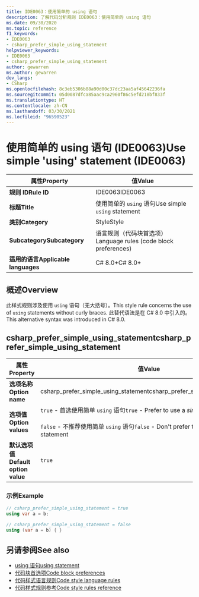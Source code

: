 ```yaml
---
title: IDE0063：使用简单的 using 语句
description: 了解代码分析规则 IDE0063：使用简单的 using 语句
ms.date: 09/30/2020
ms.topic: reference
f1_keywords:
- IDE0063
- csharp_prefer_simple_using_statement
helpviewer_keywords:
- IDE0063
- csharp_prefer_simple_using_statement
author: gewarren
ms.author: gewarren
dev_langs:
- CSharp
ms.openlocfilehash: 8c3eb5306b88a90d00c37dc23aa5af45642236fa
ms.sourcegitcommit: 05d0087dfca85aac9ca2960f86c5efd218bf833f
ms.translationtype: HT
ms.contentlocale: zh-CN
ms.lasthandoff: 03/30/2021
ms.locfileid: "96590523"
---
```

# <a name="use-simple-using-statement-ide0063"></a><span data-ttu-id="14ca1-103">使用简单的 using 语句 (IDE0063)</span><span class="sxs-lookup"><span data-stu-id="14ca1-103">Use simple 'using' statement (IDE0063)</span></span>

|<span data-ttu-id="14ca1-104">属性</span><span class="sxs-lookup"><span data-stu-id="14ca1-104">Property</span></span>|<span data-ttu-id="14ca1-105">值</span><span class="sxs-lookup"><span data-stu-id="14ca1-105">Value</span></span>|
|-|-|
| <span data-ttu-id="14ca1-106">**规则 ID**</span><span class="sxs-lookup"><span data-stu-id="14ca1-106">**Rule ID**</span></span> | <span data-ttu-id="14ca1-107">IDE0063</span><span class="sxs-lookup"><span data-stu-id="14ca1-107">IDE0063</span></span> |
| <span data-ttu-id="14ca1-108">**标题**</span><span class="sxs-lookup"><span data-stu-id="14ca1-108">**Title**</span></span> | <span data-ttu-id="14ca1-109">使用简单的 `using` 语句</span><span class="sxs-lookup"><span data-stu-id="14ca1-109">Use simple `using` statement</span></span> |
| <span data-ttu-id="14ca1-110">**类别**</span><span class="sxs-lookup"><span data-stu-id="14ca1-110">**Category**</span></span> | <span data-ttu-id="14ca1-111">Style</span><span class="sxs-lookup"><span data-stu-id="14ca1-111">Style</span></span> |
| <span data-ttu-id="14ca1-112">**Subcategory**</span><span class="sxs-lookup"><span data-stu-id="14ca1-112">**Subcategory**</span></span> | <span data-ttu-id="14ca1-113">语言规则（代码块首选项）</span><span class="sxs-lookup"><span data-stu-id="14ca1-113">Language rules (code block preferences)</span></span> |
| <span data-ttu-id="14ca1-114">**适用的语言**</span><span class="sxs-lookup"><span data-stu-id="14ca1-114">**Applicable languages**</span></span> | <span data-ttu-id="14ca1-115">C# 8.0+</span><span class="sxs-lookup"><span data-stu-id="14ca1-115">C# 8.0+</span></span> |

## <a name="overview"></a><span data-ttu-id="14ca1-116">概述</span><span class="sxs-lookup"><span data-stu-id="14ca1-116">Overview</span></span>

<span data-ttu-id="14ca1-117">此样式规则涉及使用 `using` 语句（无大括号）。</span><span class="sxs-lookup"><span data-stu-id="14ca1-117">This style rule concerns the use of `using` statements without curly braces.</span></span> <span data-ttu-id="14ca1-118">此替代语法是在 C# 8.0 中引入的。</span><span class="sxs-lookup"><span data-stu-id="14ca1-118">This alternative syntax was introduced in C# 8.0.</span></span>

## <a name="csharp_prefer_simple_using_statement"></a><span data-ttu-id="14ca1-119">csharp_prefer_simple_using_statement</span><span class="sxs-lookup"><span data-stu-id="14ca1-119">csharp_prefer_simple_using_statement</span></span>

|<span data-ttu-id="14ca1-120">属性</span><span class="sxs-lookup"><span data-stu-id="14ca1-120">Property</span></span>|<span data-ttu-id="14ca1-121">值</span><span class="sxs-lookup"><span data-stu-id="14ca1-121">Value</span></span>|
|-|-|
| <span data-ttu-id="14ca1-122">**选项名称**</span><span class="sxs-lookup"><span data-stu-id="14ca1-122">**Option name**</span></span> | <span data-ttu-id="14ca1-123">csharp_prefer_simple_using_statement</span><span class="sxs-lookup"><span data-stu-id="14ca1-123">csharp_prefer_simple_using_statement</span></span>
| <span data-ttu-id="14ca1-124">**选项值**</span><span class="sxs-lookup"><span data-stu-id="14ca1-124">**Option values**</span></span> | <span data-ttu-id="14ca1-125">`true` - 首选使用简单 `using` 语句</span><span class="sxs-lookup"><span data-stu-id="14ca1-125">`true` - Prefer to use a *simple* `using` statement</span></span><br /><br /><span data-ttu-id="14ca1-126">`false` - 不推荐使用简单 `using` 语句</span><span class="sxs-lookup"><span data-stu-id="14ca1-126">`false` - Don't prefer to use a *simple* `using` statement</span></span> |
| <span data-ttu-id="14ca1-127">**默认选项值**</span><span class="sxs-lookup"><span data-stu-id="14ca1-127">**Default option value**</span></span> | `true` |

### <a name="example"></a><span data-ttu-id="14ca1-128">示例</span><span class="sxs-lookup"><span data-stu-id="14ca1-128">Example</span></span>

```csharp
// csharp_prefer_simple_using_statement = true
using var a = b;

// csharp_prefer_simple_using_statement = false
using (var a = b) { }
```

## <a name="see-also"></a><span data-ttu-id="14ca1-129">另请参阅</span><span class="sxs-lookup"><span data-stu-id="14ca1-129">See also</span></span>

- [<span data-ttu-id="14ca1-130">using 语句</span><span class="sxs-lookup"><span data-stu-id="14ca1-130">using statement</span></span>](../../../csharp/language-reference/keywords/using-statement.md)
- [<span data-ttu-id="14ca1-131">代码块首选项</span><span class="sxs-lookup"><span data-stu-id="14ca1-131">Code block preferences</span></span>](code-block-preferences.md)
- [<span data-ttu-id="14ca1-132">代码样式语言规则</span><span class="sxs-lookup"><span data-stu-id="14ca1-132">Code style language rules</span></span>](language-rules.md)
- [<span data-ttu-id="14ca1-133">代码样式规则参考</span><span class="sxs-lookup"><span data-stu-id="14ca1-133">Code style rules reference</span></span>](index.md)
